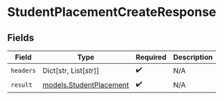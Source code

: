 # StudentPlacementCreateResponse


## Fields

| Field                                                    | Type                                                     | Required                                                 | Description                                              |
| -------------------------------------------------------- | -------------------------------------------------------- | -------------------------------------------------------- | -------------------------------------------------------- |
| `headers`                                                | Dict[str, List[*str*]]                                   | :heavy_check_mark:                                       | N/A                                                      |
| `result`                                                 | [models.StudentPlacement](../models/studentplacement.md) | :heavy_check_mark:                                       | N/A                                                      |